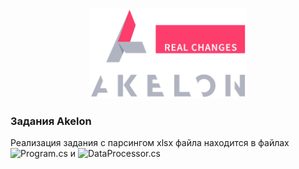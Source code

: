 <p align="center">
<img src="/imgs/logo.png" width="50%">
</p>

### Задания Akelon

Реализация задания с парсингом xlsx файла находится в файлах ![Program.cs](/src/AkelonTask/Program.cs) и 
![DataProcessor.cs](/src/AkelonTask/DataProcessor.cs)

